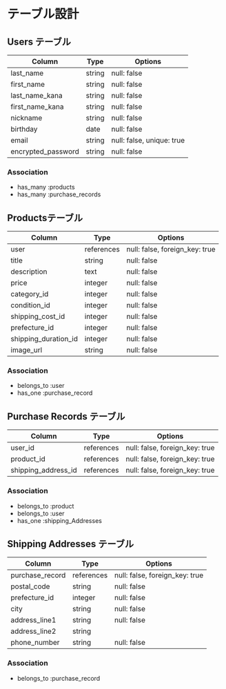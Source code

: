 # テーブル設計

## Users テーブル

| Column             | Type   | Options     |
| ------------------ | ------ | ----------- |
| last_name          | string | null: false |
| first_name         | string | null: false |
| last_name_kana     | string | null: false |
| first_name_kana    | string | null: false |
| nickname           | string | null: false |
| birthday           | date   | null: false |
| email              | string | null: false, unique: true |
| encrypted_password | string | null: false |


### Association

- has_many :products
- has_many :purchase_records


## Productsテーブル

| Column             | Type       | Options             |
| ------             | ---------- | ------------------- |
| user               | references | null: false, foreign_key: true |
| title              | string     | null: false |
| description        | text       | null: false |
| price              | integer    | null: false |
|category_id         | integer    | null: false |
|condition_id        | integer    | null: false |
|shipping_cost_id    | integer    | null: false |
|prefecture_id       | integer    | null: false |
|shipping_duration_id| integer  | null: false |
|image_url           | string     | null: false |


### Association

- belongs_to :user
- has_one :purchase_record


## Purchase Records テーブル

| Column              | Type       | Options             |
| ------              | ---------- | ------------------- |
| user_id             | references | null: false, foreign_key: true |
| product_id          | references | null: false, foreign_key: true |
| shipping_address_id | references | null: false, foreign_key: true |

### Association

- belongs_to :product
- belongs_to :user
- has_one :shipping_Addresses

## Shipping Addresses テーブル

| Column          | Type       | Options             |
| ------          | ---------- | ------------------- |
| purchase_record | references | null: false, foreign_key: true |
| postal_code     | string     | null: false |
| prefecture_id   | integer    | null: false |
| city            | string     | null: false |
| address_line1   | string     | null: false |
| address_line2   | string     |             |
| phone_number    | string     | null: false |


### Association

- belongs_to :purchase_record